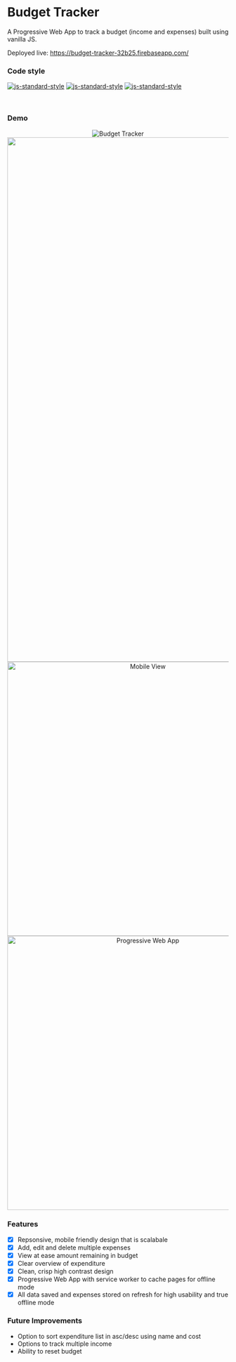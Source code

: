 # Budget Tracker

A Progressive Web App to track a budget (income and expenses) built using vanilla JS.

Deployed live: https://budget-tracker-32b25.firebaseapp.com/


### Code style
  [![js-standard-style](https://img.shields.io/badge/code%20style-standard-brightgreen.svg?style=flat)](https://github.com/feross/standard)
    [![js-standard-style](https://img.shields.io/badge/deployed-live-blue.svg)](https://team1-iot.firebaseapp.com/)
    [![js-standard-style](https://img.shields.io/badge/deployed%20version-1.1.1-green.svg)](https://team1-iot.firebaseapp.com/)

<br />


### Demo

<p align="center">
  <img alt="Budget Tracker" src='https://user-images.githubusercontent.com/39765499/52184030-1cd2c280-2806-11e9-8cbc-f40c9acc83b5.gif'>

<img width="1194" alt="Desktop View" src="https://user-images.githubusercontent.com/39765499/52184032-20fee000-2806-11e9-996c-7f398e7b749e.png">

<img width="624" alt="Mobile View" src="https://user-images.githubusercontent.com/39765499/52184031-20fee000-2806-11e9-8f43-408d9975fbf3.png">


<img width="624" alt="Progressive Web App" src="https://user-images.githubusercontent.com/39765499/52185581-d044b280-2818-11e9-9470-b0ef8c90d724.jpg">

</p>

### Features

- [x] Repsonsive, mobile friendly design that is scalabale
- [x] Add, edit and delete multiple expenses
- [x] View at ease amount remaining in budget
- [x] Clear overview of expenditure
- [x] Clean, crisp high contrast design
- [x] Progressive Web App with service worker to cache pages for offline mode
- [x] All data saved and expenses stored on refresh for high usability and true offline mode

### Future Improvements

* Option to sort expenditure list in asc/desc using name and cost
* Options to track multiple income
* Ability to reset budget
